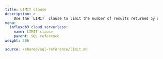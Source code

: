 ```yaml
---
title: LIMIT clause
description: > 
    Use the `LIMIT` clause to limit the number of results returned by a query.
menu:
  influxdb3_cloud_serverless:
    name: LIMIT clause
    parent: SQL reference
weight: 206

source: /shared/sql-reference/limit.md
---
```


<!-- 
The content of this page is at /content/shared/sql-reference/limit.md
-->
